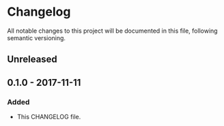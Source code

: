 # Changelog

All notable changes to this project will be documented in this file, following semantic versioning.

## Unreleased

## 0.1.0 - 2017-11-11

### Added

- This CHANGELOG file.
